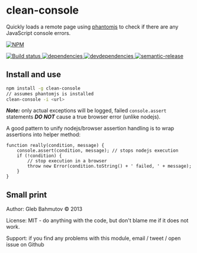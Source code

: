 # clean-console

Quickly loads a remote page using [phantomjs](http://phantomjs.org/)
to check if there are any JavaScript console errors.

[![NPM][clean-console-icon] ][clean-console-url]

[![Build status][clean-console-ci-image] ][clean-console-ci-url]
[![dependencies][clean-console-dependencies-image] ][clean-console-dependencies-url]
[![devdependencies][clean-console-devdependencies-image] ][clean-console-devdependencies-url]
[![semantic-release][semantic-image] ][semantic-url]

## Install and use

```sh
npm install -g clean-console
// assumes phantomjs is installed
clean-console -i <url>
```

***Note:*** only actual exceptions will be logged, failed `console.assert` statements ***DO NOT***
cause a true browser error (unlike nodejs).

A good pattern to unify nodejs/browser assertion handling
is to wrap assertions into helper method:

    function really(condition, message) {
        console.assert(condition, message); // stops nodejs execution
        if (!condition) {
            // stop execution in a browser
            throw new Error(condition.toString() + ' failed, ' + message);
        }
    }

## Small print

Author: Gleb Bahmutov &copy; 2013

License: MIT - do anything with the code, but don't blame me if it does not work.

Support: if you find any problems with this module, email / tweet / open issue on Github

[clean-console-icon]: https://nodei.co/npm/clean-console.svg?downloads=true
[clean-console-url]: https://npmjs.org/package/clean-console
[clean-console-ci-image]: https://travis-ci.org/bahmutov/clean-console.svg?branch=master
[clean-console-ci-url]: https://travis-ci.org/bahmutov/clean-console
[clean-console-dependencies-image]: https://david-dm.org/bahmutov/clean-console.svg
[clean-console-dependencies-url]: https://david-dm.org/bahmutov/clean-console
[clean-console-devdependencies-image]: https://david-dm.org/bahmutov/clean-console/dev-status.svg
[clean-console-devdependencies-url]: https://david-dm.org/bahmutov/clean-console#info=devDependencies
[semantic-image]: https://img.shields.io/badge/%20%20%F0%9F%93%A6%F0%9F%9A%80-semantic--release-e10079.svg
[semantic-url]: https://github.com/semantic-release/semantic-release
